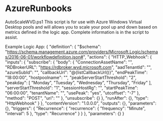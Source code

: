 # AzureRunbooks

AutoScaleWVD.ps1 
This script is for use with Azure Windows Virtual Desktop pools and will allows you to scale your pool up and down based on metrics 
defined in the logic app. Complete information is in the script to assist.

Example Logic App:
{
        "definition": { 
            "$schema": "https://schema.management.azure.com/providers/Microsoft.Logic/schemas/2016-06-01/workflowdefinition.json#",
            "actions": {
                "HTTP_Webhook": {
                    "inputs": {
                        "subscribe": {
                            "body": {
                                "ConnectionAssetName": "<RunAsConnectionName>",
                                "RDBrokerURL": "https://rdbroker.wvd.microsoft.com",
                                "aadTenantId": "<AADTenant>",
                                "azureSubId": "<AzureSubscriptionId>",
                                "callbackUrl": "@{listCallbackUrl()}",
                                "endPeakTime": "18:00:00",
                                "hostpoolname": "<WVDHostPoolName>",
                                "peakServerStartThreshold": "2",
                                "peakday": [
                                    "Monday",
                                    "Tuesday",
                                    "Wednesday",
                                    "Thursday",
                                    "Friday"
                                ],
                                "serverStartThreshold": "1",
                                "sessionHostRg": "<WVDHostPoolResourceGroup>",
                                "startPeakTime": "06:00:00",
                                "tenantName": "<WVDTenantName>",
                                "usePeak": "yes",
                                "utcoffset": "-7"
                            },
                            "method": "POST",
                            "uri": "<RunbookWebhookUrl>"
                        },
                        "unsubscribe": {}
                    },
                    "runAfter": {},
                    "type": "HttpWebhook"
                }
            },
            "contentVersion": "1.0.0.0",
            "outputs": {},
            "parameters": {},
            "triggers": {
                "Recurrence": {
                    "recurrence": {
                        "frequency": "Minute",
                        "interval": 5
                    },
                    "type": "Recurrence"
                }
            }
        },
        "parameters": {}
  }
